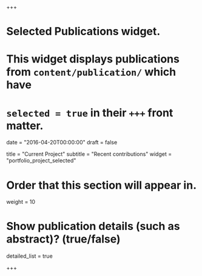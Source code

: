 +++
# Selected Publications widget.
# This widget displays publications from `content/publication/` which have
# `selected = true` in their `+++` front matter.

date = "2016-04-20T00:00:00"
draft = false

title = "Current Project"
subtitle = "Recent contributions"
widget = "portfolio_project_selected"

# Order that this section will appear in.
weight = 10

# Show publication details (such as abstract)? (true/false)
detailed_list = true

+++

